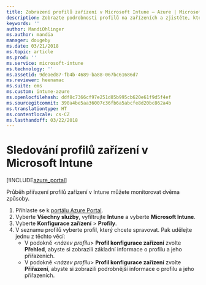 ```yaml
---
title: Zobrazení profilů zařízení v Microsoft Intune – Azure | Microsoft Docs
description: Zobrazte podrobnosti profilů na zařízeních a zjistěte, která zařízení mají přiřazené nebo nasazené profily zařízení Microsoft Intune.
keywords: ''
author: MandiOhlinger
ms.author: mandia
manager: dougeby
ms.date: 03/21/2018
ms.topic: article
ms.prod: ''
ms.service: microsoft-intune
ms.technology: ''
ms.assetid: 9deaed87-fb4b-4689-ba88-067bc61686d7
ms.reviewer: heenamac
ms.suite: ems
ms.custom: intune-azure
ms.openlocfilehash: ddf8c7366cf97e251d85b995cb620e61f9d5f4ef
ms.sourcegitcommit: 390a4be5aa36007c36fb6a5abcfe8d20bc862a4b
ms.translationtype: HT
ms.contentlocale: cs-CZ
ms.lasthandoff: 03/22/2018
---
```

# <a name="monitor-device-profiles-in-microsoft-intune"></a>Sledování profilů zařízení v Microsoft Intune

[!INCLUDE[azure_portal](./includes/azure_portal.md)]

Průběh přiřazení profilů zařízení v Intune můžete monitorovat dvěma způsoby.

1. Přihlaste se k [portálu Azure Portal](https://portal.azure.com).
2. Vyberte **Všechny služby**, vyfiltrujte **Intune** a vyberte **Microsoft Intune**.
3. Vyberte **Konfigurace zařízení** > **Profily**.
4. V seznamu profilů vyberte profil, který chcete spravovat. Pak udělejte jednu z těchto věcí:
    - V podokně <*název profilu*> **Profil konfigurace zařízení** zvolte **Přehled**, abyste si zobrazili základní informace o profilu a jeho přiřazeních.
    - V podokně <*název profilu*> **Profil konfigurace zařízení** zvolte **Přiřazení**, abyste si zobrazili podrobnější informace o profilu a jeho přiřazeních.
